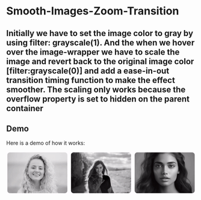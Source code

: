 # Smooth-Images-Zoom-Transition

## Initially we have to set the image color to gray by using filter: grayscale(1).  And the when we hover over the image-wrapper we have to scale the image and revert back to the original image color [filter:grayscale(0)] and add a ease-in-out transition timing function to make the effect smoother. The scaling only works because the overflow property is set to hidden on the parent container

## Demo

Here is a demo of how it works:

![Demo](./img/demo.gif)
